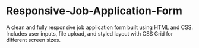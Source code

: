# Responsive-Job-Application-Form
A clean and fully responsive job application form built using HTML and CSS. Includes user inputs, file upload, and styled layout with CSS Grid for different screen sizes.

